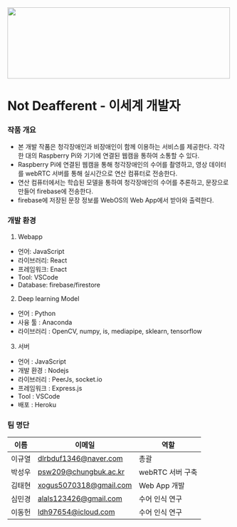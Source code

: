 <img src = "https://user-images.githubusercontent.com/110344274/208290139-2695913f-c216-4dee-835a-d063aa09fe9b.png" width="500" height="160">

# Not Deafferent - 이세계 개발자 
### 작품 개요
- 본 개발 작품은 청각장애인과 비장애인이 함께 이용하는 서비스를 제공한다. 각각 한 대의 Raspberry Pi와 기기에 연결된 웹캠을 통하여 소통할 수 있다.
- Raspberry Pi에 연결된 웹캠을 통해 청각장애인의 수어를 촬영하고, 영상 데이터를 webRTC 서버를 통해 실시간으로 연산 컴퓨터로 전송한다.
- 연산 컴퓨터에서는 학습된 모델을 통하여 청각장애인의 수어를 추론하고, 문장으로 만들어 firebase에 전송한다.
- firebase에 저장된 문장 정보를 WebOS의 Web App에서 받아와 출력한다. 

### 개발 환경
1. Webapp 
- 언어: JavaScript
- 라이브러리: React 
- 프레임워크: Enact 
- Tool: VSCode 
- Database: firebase/firestore 

2. Deep learning Model
- 언어 : Python
- 사융 툴 : Anaconda
- 라이브러리 : OpenCV, numpy, is, mediapipe, sklearn, tensorflow 

3. 서버
- 언어 : JavaScript
- 개발 환경 : Nodejs
- 라이브러리 : PeerJs, socket.io
- 프레임워크 : Express.js
- Tool : VSCode
- 배포 : Heroku 

### 팀 명단
|이름|이메일|역할|
|----|----|----|
|이규열|dlrbduf1346@naver.com|총괄|
|박성우|psw209@chungbuk.ac.kr|webRTC 서버 구축|
|김태현|xogus5070318@gmail.com|Web App 개발|
|심민경|alals123426@gmail.com|수어 인식 연구|
|이동헌|ldh97654@icloud.com|수어 인식 연구|
